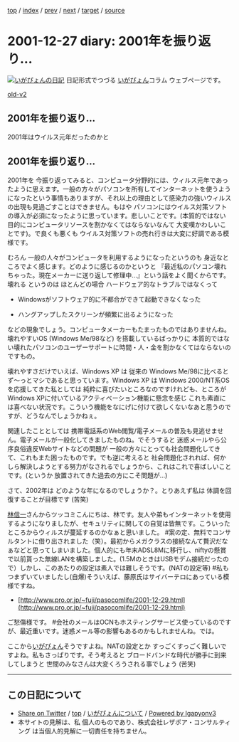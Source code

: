 [top](../index.html) 
 / [index](index.html) 
 / [prev](ig011225.html) 
 / [next](../2002/ig020108.html) 
 / [target](http://www.igapyon.jp/igapyon/diary/2001/ig011227.html) 
 / [source](https://github.com/igapyon/diary/blob/master/2001/ig011227.src.md) 

2001-12-27 diary: 2001年を振り返り…
=====================================================================================================
[![いがぴょんの日記](http://www.igapyon.jp/igapyon/diary/images/iga200306s.jpg "いがぴょん")](http://www.igapyon.jp/igapyon/diary/memo/memoigapyon.html) 日記形式でつづる [いがぴょん](http://www.igapyon.jp/igapyon/diary/memo/memoigapyon.html)コラム ウェブページです。

[old-v2](ig011227-orig.html)

## 2001年を振り返り…

2001年はウイルス元年だったのかと


## 2001年を振り返り…

2001年を 今振り返ってみると、コンピュータ分野的には、ウィルス元年であったように思えます。一般の方々がパソコンを所有してインターネットを使うようになったという事情もありますが、それ以上の理由として感染力の強いウィルスの出現も見過ごすことはできません。もはや パソコンにはウイルス対策ソフトの導入が必須になったように思っています。悲しいことです。(本質的ではない目的にコンピュータリソースを割かなくてはならないなんて 大変嘆かわしいことです)。で良くも悪くも ウイルス対策ソフトの売れ行きは大変に好調である模様です。

むろん 一般の人々がコンピュータを利用するようになったというのも 身近なところでよく感じます。どのように感じるのかというと 『最近私のパソコン壊れちゃった。現在メーカーに送り返して修理中…』という話をよく聞くからです。壊れる というのは ほとんどの場合 ハードウェア的なトラブルではなくって

* Windowsがソフトウェア的に不都合ができて起動できなくなった
  
* ハングアップしたスクリーンが頻繁に出るようになった

などの現象でしょう。コンピュータメーカーもたまったものではありませんね。壊れやすいOS (Windows Me/98など) を搭載しているばっかりに 本質的ではない壊れたパソコンのユーザーサポートに時間・人・金を割かなくてはならないのですもの。

壊れやすさだけでいえば、Windows XP は 従来の Windows Me/98に比べると ず～っとマシであると思っています。Windows
XP は Windows 2000/NT系OSを応援してきた私としては 純粋に喜びたいところなのですけれども、ところが
Windows XPに付いているアクティべーション機能に懸念を感じ これも素直には喜べない状況です。こういう機能をなにげに付けて欲しくないなあと思うのですが、どうなんでしょうかねぇ。

関連したこととしては 携帯電話系のWeb閲覧/電子メールの普及も見逃せません。電子メールが一般化してきましたものね。でそうすると 迷惑メールやら公序良俗違反Webサイトなどの問題が 一般の方々にとっても社会問題化してきて、これもまた困ったものです。でも逆に考えると 社会問題化されれば、何かしら解決しようとする努力がなされるでしょうから、これはこれで喜ばしいことです。(というか 放置されてきた過去の方にこそ問題が…)

さて、2002年は どのような年になるのでしょうか？。とりあえず私は 体調を回復することが目標です
(苦笑)

[林信一](http://www.angelwaltz.net/)さんからツッコミこんにちは、林です。友人や弟もインターネットを使用するようになりましたが、セキュリティに関しての自覚は皆無です。こういったところからウィルスが蔓延するのかなぁと思いました。
#案の定、無料でコンサルタントに借り出されました（笑）。最初からメガクラスの接続なんて贅沢だなぁなどと思ってしまいました。個人的にも年末ADSL8Mに移行し、niftyの懸賞で以前貰った無線LANを構築しました。(1.5MのときはUSBモデム接続だったので）しかし、このあたりの設定は素人では難しそうです。(NATの設定等)
#私もつまずいていましたし(自爆)そういえば、藤原氏はサイバーテロにあっている模様ですね。

* [http://www.pro.or.jp/~fuji/pasocomlife/2001-12-29.html](http://www.pro.or.jp/~fuji/pasocomlife/2001-12-29.html)

ご愁傷様です。
#会社のメールはOCNもホスティングサービス使っているのですが、最近重いです。迷惑メール等の影響もあるのかもしれませんね。では。

ここから[いがぴょん](http://www.igapyon.jp/igapyon/diary/memo/memoigapyon.html)そうですよね。NATの設定とか すっごくすっごく難しいですよね。私もさっぱりです。そう考えると ブロードバンドな時代が勝手に到来してしまうと 世間のみなさんは大変くろうされる事でしょう
(苦笑)


----------------------------------------------------------------------------------------------------

## この日記について

* [Share on Twitter](https://twitter.com/intent/tweet?hashtags=igapyon%2Cdiary%2C%E3%81%84%E3%81%8C%E3%81%B4%E3%82%87%E3%82%93&text=2001%E5%B9%B4%E3%82%92%E6%8C%AF%E3%82%8A%E8%BF%94%E3%82%8A%E2%80%A6&url=http%3A%2F%2Fwww.igapyon.jp%2Figapyon%2Fdiary%2F2001%2Fig011227.html) / [top](../index.html) / [いがぴょんについて](http://www.igapyon.jp/igapyon/diary/memo/memoigapyon.html) / [Powered by Igapyonv3](https://github.com/igapyon/igapyonv3)
* 本サイトの見解は、私 個人のものであり、株式会社レザボア・コンサルティング は当個人的見解に一切責任を持ちません。 
